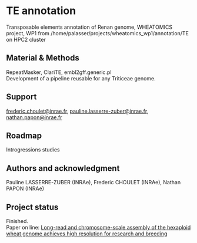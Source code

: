 # TE annotation

Transposable elements annotation of Renan genome, WHEATOMICS project, WP1
from /home/palasser/projects/wheatomics_wp1/annotation/TE on HPC2 cluster

## Material & Methods  
RepeatMasker, ClariTE, embl2gff.generic.pl  
Development of a pipeline reusable for any Triticeae genome.  


## Support  
frederic.choulet@inrae.fr, pauline.lasserre-zuber@inrae.fr, nathan.papon@inrae.fr  

## Roadmap  
Introgressions studies  

## Authors and acknowledgment  
Pauline LASSERRE-ZUBER (INRAe), Frederic CHOULET (INRAe), Nathan PAPON (INRAe)

## Project status  
Finished.  
Paper on line: [Long-read and chromosome-scale assembly of the hexaploid wheat genome achieves high resolution for research and breeding](https://academic.oup.com/gigascience/article/doi/10.1093/gigascience/giac034/6575388)
